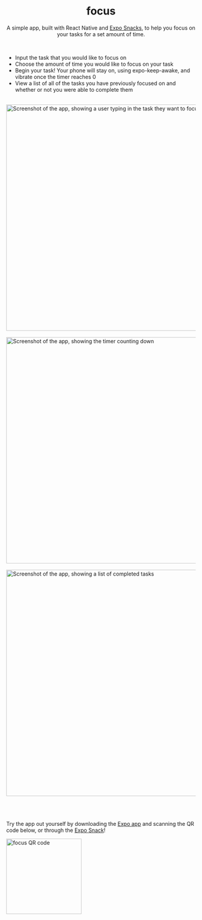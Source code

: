 <h1 align="center">
  focus
</h1>
<p align="center">
  A simple app, built with React Native and <a href="https://expo.io">Expo Snacks</a>, to help you focus on your tasks for a set amount of time.
</p>
<br/>
<ul>
  <li>Input the task that you would like to focus on</li>
  <li>Choose the amount of time you would like to focus on your task</li>
  <li>Begin your task! Your phone will stay on, using expo-keep-awake, and vibrate once the timer reaches 0</li>
  <li>View a list of all of the tasks you have previously focused on and whether or not you were able to complete them</li>
</ul>
<br/>
<div>
<img height="600" padding="20" alt="Screenshot of the app, showing a user typing in the task they want to focus on" src="https://user-images.githubusercontent.com/69114559/115062576-58b24980-9e9f-11eb-9e14-de1e12a1e407.png">&nbsp;&nbsp;<img height="600" alt="Screenshot of the app, showing the timer counting down" src="https://user-images.githubusercontent.com/69114559/115062599-5fd95780-9e9f-11eb-9aae-84908b1967a5.png">&nbsp;
<img height="600" alt="Screenshot of the app, showing a list of completed tasks" src="https://user-images.githubusercontent.com/69114559/115062606-61a31b00-9e9f-11eb-93cd-73828992d0ed.png">
</div>
<br/>
<br/>
<br/>
<p>
  Try the app out yourself by downloading the <a href="https://expo.io/client" target="_blank">Expo app</a> and scanning the QR code below, or through the <a href="https://snack.expo.io/@ayanagriffin/focus" target="_blank">Expo Snack</a>!
  

</p>
<img src="https://user-images.githubusercontent.com/69114559/115063389-5b616e80-9ea0-11eb-9c90-7b14c5c9d578.png" alt="focus QR code" width="200"/>
